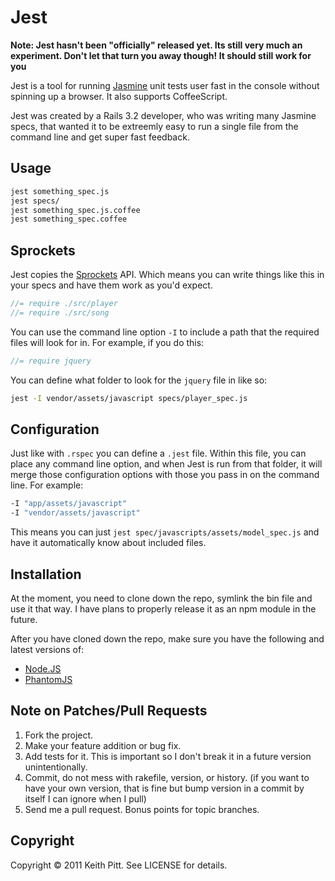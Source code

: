 # Jest

__Note: Jest hasn't been "officially" released yet. Its still very much an experiment. Don't let that turn you away though! It should still work for you__

Jest is a tool for running [Jasmine](https://github.com/pivotal/jasmine) unit tests user fast in the console without spinning up a browser. It also supports CoffeeScript.

Jest was created by a Rails 3.2 developer, who was writing many Jasmine specs, that wanted it to be extreemly easy to run a single file from the command line and get super fast feedback.

## Usage

```bash
jest something_spec.js
jest specs/
jest something_spec.js.coffee
jest something_spec.coffee
```

## Sprockets

Jest copies the [Sprockets](https://github.com/sstephenson/sprockets) API. Which means you can write things like this in your specs and have them work as you'd expect.

```javascript
//= require ./src/player
//= require ./src/song
```

You can use the command line option `-I` to include a path that the required files will look for in. For example, if you do this:

```javascript
//= require jquery
```

You can define what folder to look for the `jquery` file in like so:

```bash
jest -I vendor/assets/javascript specs/player_spec.js
```

## Configuration

Just like with `.rspec` you can define a `.jest` file. Within this file, you can place any command line option, and when Jest is run from that folder, it will merge those configuration options with those you pass in on the command line. For example:

```bash
-I "app/assets/javascript"
-I "vendor/assets/javascript"
```

This means you can just `jest spec/javascripts/assets/model_spec.js` and have it automatically know about included files.

## Installation

At the moment, you need to clone down the repo, symlink the bin file and use it that way. I have plans to properly release it as an npm module in the future.

After you have cloned down the repo, make sure you have the following and latest versions of:

- [Node.JS](http://nodejs.org/)
- [PhantomJS](http://www.phantomjs.org/)

## Note on Patches/Pull Requests

1. Fork the project.
2. Make your feature addition or bug fix.
3. Add tests for it. This is important so I don't break it in a future version unintentionally.
4. Commit, do not mess with rakefile, version, or history. (if you want to have your own version, that is fine but bump version in a commit by itself I can ignore when I pull)
5. Send me a pull request. Bonus points for topic branches.

## Copyright

Copyright &copy; 2011 Keith Pitt. See LICENSE for details.
